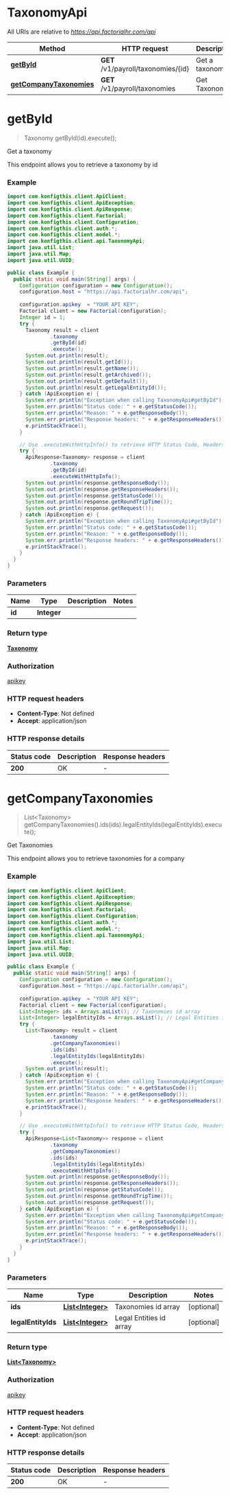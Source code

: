 # TaxonomyApi

All URIs are relative to *https://api.factorialhr.com/api*

| Method | HTTP request | Description |
|------------- | ------------- | -------------|
| [**getById**](TaxonomyApi.md#getById) | **GET** /v1/payroll/taxonomies/{id} | Get a taxonomy |
| [**getCompanyTaxonomies**](TaxonomyApi.md#getCompanyTaxonomies) | **GET** /v1/payroll/taxonomies | Get Taxonomies |


<a name="getById"></a>
# **getById**
> Taxonomy getById(id).execute();

Get a taxonomy

This endpoint allows you to retrieve a taxonomy by id

### Example
```java
import com.konfigthis.client.ApiClient;
import com.konfigthis.client.ApiException;
import com.konfigthis.client.ApiResponse;
import com.konfigthis.client.Factorial;
import com.konfigthis.client.Configuration;
import com.konfigthis.client.auth.*;
import com.konfigthis.client.model.*;
import com.konfigthis.client.api.TaxonomyApi;
import java.util.List;
import java.util.Map;
import java.util.UUID;

public class Example {
  public static void main(String[] args) {
    Configuration configuration = new Configuration();
    configuration.host = "https://api.factorialhr.com/api";
    
    configuration.apikey  = "YOUR API KEY";
    Factorial client = new Factorial(configuration);
    Integer id = 1;
    try {
      Taxonomy result = client
              .taxonomy
              .getById(id)
              .execute();
      System.out.println(result);
      System.out.println(result.getId());
      System.out.println(result.getName());
      System.out.println(result.getArchived());
      System.out.println(result.getDefault());
      System.out.println(result.getLegalEntityId());
    } catch (ApiException e) {
      System.err.println("Exception when calling TaxonomyApi#getById");
      System.err.println("Status code: " + e.getStatusCode());
      System.err.println("Reason: " + e.getResponseBody());
      System.err.println("Response headers: " + e.getResponseHeaders());
      e.printStackTrace();
    }

    // Use .executeWithHttpInfo() to retrieve HTTP Status Code, Headers and Request
    try {
      ApiResponse<Taxonomy> response = client
              .taxonomy
              .getById(id)
              .executeWithHttpInfo();
      System.out.println(response.getResponseBody());
      System.out.println(response.getResponseHeaders());
      System.out.println(response.getStatusCode());
      System.out.println(response.getRoundTripTime());
      System.out.println(response.getRequest());
    } catch (ApiException e) {
      System.err.println("Exception when calling TaxonomyApi#getById");
      System.err.println("Status code: " + e.getStatusCode());
      System.err.println("Reason: " + e.getResponseBody());
      System.err.println("Response headers: " + e.getResponseHeaders());
      e.printStackTrace();
    }
  }
}

```

### Parameters

| Name | Type | Description  | Notes |
|------------- | ------------- | ------------- | -------------|
| **id** | **Integer**|  | |

### Return type

[**Taxonomy**](Taxonomy.md)

### Authorization

[apikey](../README.md#apikey)

### HTTP request headers

 - **Content-Type**: Not defined
 - **Accept**: application/json

### HTTP response details
| Status code | Description | Response headers |
|-------------|-------------|------------------|
| **200** | OK |  -  |

<a name="getCompanyTaxonomies"></a>
# **getCompanyTaxonomies**
> List&lt;Taxonomy&gt; getCompanyTaxonomies().ids(ids).legalEntityIds(legalEntityIds).execute();

Get Taxonomies

This endpoint allows you to retrieve taxonomies for a company

### Example
```java
import com.konfigthis.client.ApiClient;
import com.konfigthis.client.ApiException;
import com.konfigthis.client.ApiResponse;
import com.konfigthis.client.Factorial;
import com.konfigthis.client.Configuration;
import com.konfigthis.client.auth.*;
import com.konfigthis.client.model.*;
import com.konfigthis.client.api.TaxonomyApi;
import java.util.List;
import java.util.Map;
import java.util.UUID;

public class Example {
  public static void main(String[] args) {
    Configuration configuration = new Configuration();
    configuration.host = "https://api.factorialhr.com/api";
    
    configuration.apikey  = "YOUR API KEY";
    Factorial client = new Factorial(configuration);
    List<Integer> ids = Arrays.asList(); // Taxonomies id array
    List<Integer> legalEntityIds = Arrays.asList(); // Legal Entities id array
    try {
      List<Taxonomy> result = client
              .taxonomy
              .getCompanyTaxonomies()
              .ids(ids)
              .legalEntityIds(legalEntityIds)
              .execute();
      System.out.println(result);
    } catch (ApiException e) {
      System.err.println("Exception when calling TaxonomyApi#getCompanyTaxonomies");
      System.err.println("Status code: " + e.getStatusCode());
      System.err.println("Reason: " + e.getResponseBody());
      System.err.println("Response headers: " + e.getResponseHeaders());
      e.printStackTrace();
    }

    // Use .executeWithHttpInfo() to retrieve HTTP Status Code, Headers and Request
    try {
      ApiResponse<List<Taxonomy>> response = client
              .taxonomy
              .getCompanyTaxonomies()
              .ids(ids)
              .legalEntityIds(legalEntityIds)
              .executeWithHttpInfo();
      System.out.println(response.getResponseBody());
      System.out.println(response.getResponseHeaders());
      System.out.println(response.getStatusCode());
      System.out.println(response.getRoundTripTime());
      System.out.println(response.getRequest());
    } catch (ApiException e) {
      System.err.println("Exception when calling TaxonomyApi#getCompanyTaxonomies");
      System.err.println("Status code: " + e.getStatusCode());
      System.err.println("Reason: " + e.getResponseBody());
      System.err.println("Response headers: " + e.getResponseHeaders());
      e.printStackTrace();
    }
  }
}

```

### Parameters

| Name | Type | Description  | Notes |
|------------- | ------------- | ------------- | -------------|
| **ids** | [**List&lt;Integer&gt;**](Integer.md)| Taxonomies id array | [optional] |
| **legalEntityIds** | [**List&lt;Integer&gt;**](Integer.md)| Legal Entities id array | [optional] |

### Return type

[**List&lt;Taxonomy&gt;**](Taxonomy.md)

### Authorization

[apikey](../README.md#apikey)

### HTTP request headers

 - **Content-Type**: Not defined
 - **Accept**: application/json

### HTTP response details
| Status code | Description | Response headers |
|-------------|-------------|------------------|
| **200** | OK |  -  |

